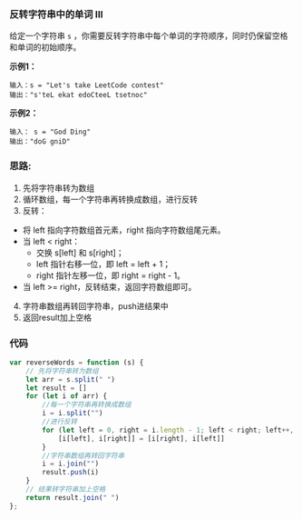 ###  反转字符串中的单词 III

给定一个字符串 `s` ，你需要反转字符串中每个单词的字符顺序，同时仍保留空格和单词的初始顺序。

**示例1：**

```
输入：s = "Let's take LeetCode contest"
输出："s'teL ekat edoCteeL tsetnoc"
```

**示例2：**

```
输入： s = "God Ding"
输出："doG gniD"
```

### 思路:

1. 先将字符串转为数组
2. 循环数组，每一个字符串再转换成数组，进行反转
3. 反转：	

- 将 left 指向字符数组首元素，right 指向字符数组尾元素。
- 当 left < right：
  - 交换 s[left] 和 s[right]；
  - left 指针右移一位，即 left = left + 1；
  - right 指针左移一位，即 right = right - 1。
- 当 left >= right，反转结束，返回字符数组即可。

4. 字符串数组再转回字符串，push进结果中
5. 返回result加上空格

### 代码

```js
var reverseWords = function (s) {
    // 先将字符串转为数组
    let arr = s.split(" ")
    let result = []
    for (let i of arr) {
        //每一个字符串再转换成数组
        i = i.split("")
        //进行反转
        for (let left = 0, right = i.length - 1; left < right; left++, right--) {
            [i[left], i[right]] = [i[right], i[left]]
        }
        //字符串数组再转回字符串
        i = i.join("")
        result.push(i)
    }
    // 结果转字符串加上空格
    return result.join(" ")
};
```



